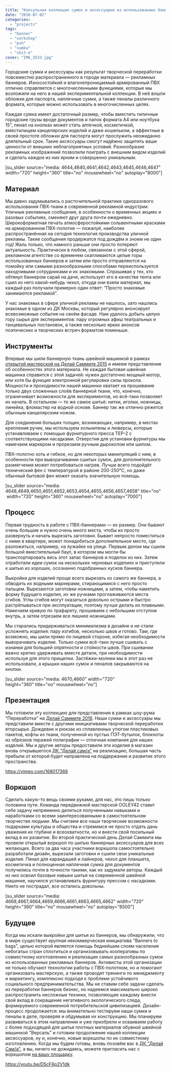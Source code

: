 ```yaml
---
title: "Капсульная коллекция сумок и аксессуаров из использованных баннеров"
date: "2016-07-02"
categories:
  - "projects"
tags:
  - "banner"
  - "vorkshop"
  - "pvh"
  - "sumka"
  - "shit-e"
cover: "IMG_3533.jpg"
---
```


Городские сумки и аксессуары как результат творческой переработки повсеместно распространенного в городе материала — рекламных баннеров. Износостойкий и влагонепроницаемый армированный ПВХ отлично справляется с многочисленными функциями, которые мы возложили на него в нашей экспериментальной коллекции. В неё вошли обложки для паспорта, наплечные сумки, а также пеналы различного формата, которые можно использовать в многочисленных целях.

Каждая сумка имеет достаточный размер, чтобы вместить типичные городские грузы вроде документов и папок формата А4 или ноутбука 15", пенал на кнопках может стать аптечкой, косметичкой, вместилищем канцелярских изделий и даже кошельком, а эффектные в своей простоте обложки для паспорта могут прослужить неожиданно длительный срок. Такие аксессуары смогут надёжно защитить ваши ценности от внешних неблагоприятных условий. Разнообразие рекламных изображений позволили поиграть с внешним видом изделий и сделать каждое из них ярким и совершенно уникальным.

\[su_slider source="media: 4644,4640,4641,4642,4643,4645,4646,4647" width="720" height="360" title="no" mousewheel="no" autoplay="8000"\]

## Материал

Мы давно задумывались о расточительной практике одноразового использования ПВХ-ткани в современной рекламной индустрии. Уличные рекламные сообщения, в особенности о временных акциях и разовых событиях, сменяют друг друга почти ежедневно. Широкоформатная печать атмосферостойкими сольвентными красками на армированном ПВХ-полотне — пожалуй, наиболее распространённая на сегодня технология производства уличной рекламы. Такие сообщения продержатся под дождём и зноем не один год! Жаль только, что намного раньше они просто потеряют актуальность. Практически в любом, связанном с этой сферой, рекламном агентстве со временем скапливаются целые горы использованных баннеров и затем или просто отправляются на помойку или самыми разнообразными способами переиспользуется находчивыми сотрудниками и их знакомыми. Спрашивая у тех, кто обтянул баннером сарай на даче, использует его в качестве тента или сшил из него какой-нибудь чехол, откуда они взяли материал, мы каждый раз получали примерно один ответ: "Просто знакомые занимаются рекламой".

У нас знакомых в сфере уличной рекламы не нашлось, зато нашлись знакомые в одном из ДК Москвы, который регулярно анонсирует всевозможные события на своём фасаде. Нам удалось добыть целую гору сырья для экспериментов: пару огромных афиш театральных и танцевальных постановок, а также несколько ярких анонсов поэтических и творческих встреч форматом поменьше.

## Инструменты

Впервые мы шили баннерную ткань швейной машинкой в рамках [открытой мастерской на Делай Саммите 2015](http://ooley.ru/otkrytaya-masterskaya-ooley42-na-delaj-sammite-2015/) и имеем представление об особенностях этого материала. Не каждая бытовая швейная машинка справится с этой задачей: нужен достаточно мощный мотор, или хотя бы функция электронной регулировки силы прокола. Мощности и проходимости нашей машинки хватает на прошивание только двух сложенных слоёв баннерной ткани, что, конечно, ограничивает возможности для экспериментов, но всё-таки позволяет их начать. В остальном — то же самое шитьё: нитки, иголки, ножницы, линейка, фломастер на водной основе. Баннер так же отлично режется обычным канцелярским ножом.

Для соединения больших толщин, возникающих, например, в местах крепления ручек, мы используем хольнитены и люверсы, которые устанавливаем с помощью фурнитурного пресса ТЕР-2 с соответствующими насадками. Отверстия для установки фурнитуры мы намечаем маркером и прорезаем ручным дыроколом или шилом.

ПВХ-полотно хоть и гибкое, но для некоторых манипуляций с ним, в особенности при выворачивании сшитых сумок, для дополнительного размягчения может потребоваться нагрев. Лучше всего подойдёт технический фен с температурой в районе 200-250°C, но даже обычный бытовой фен может оказать значительную помощь.

\[su_slider source="media: 4648,4649,4650,4651,4652,4653,4654,4655,4656,4657,4658" title="no"  width="720" height="360" mousewheel="no" autoplay="7000"\]

## Процесс

Первая трудность в работе с ПВХ-баннерами — их размер. Они бывают очень большие и нужно очень много места, чтобы их просто развернуть и начать вырезать заготовки. Бывает непросто поместиться с ними в квартире, может понадобиться дополнительное место, где разложиться, например, на лужайке на улице. Первым делом мы сшили большой вместительный баул, в котором мы могли бы транспортировать весь этот запас баннеров и поделок из них. Затем отработали идеи сумок на нескольких черновых изделиях и приступили к шитью из хороших, осознанно подобранных кусков баннера.

Выкройки для изделий проще всего вырезать из самого же баннера, а обводить их водными маркерами, стирающимися с него просто пальцем. Вырезаются заготовки ножницами, а затем, чтобы наметить форму будущего изделия, их же ручками проглаживаются места сгибов. Углы сгибов могут оказаться довольно острыми и быстро растрёпываться при эксплуатации, поэтому лучше делать их плавными. Намечаем кривую по трафарету, прошиваем с небольшим отступом внутрь, а затем отрезаем все лишнее ножницами.

Мы старались придерживаться минимализма в дизайне и не стали усложнять изделия: пару изгибов, несколько швов и готово. Там, где возможно, мы шили прямо по лицевой стороне, избегая необходимости выворачивать изделие. Только сумки всё-таки лучше сшивать с изнанки для большей опрятности и стойкости швов. При сшивании важно крепко удерживать вместе детали, при необходимости используя для этого прищепки. Застёжки-молнии мы в этот раз не использовали, а крышки наших сумок и пеналов закрываются на кнопки.

\[su_slider source="media: 4670,4660" width="720" height="360" title="no" mousewheel="no"\]

## Презентация

Мы готовили эту коллекцию для представления в рамках шоу-рума "Переработка" на [Делай Саммите 2016](http://ooley.ru/events/delaj-sammit-vi-otkrytie-dk-delaj-sam/). Наши сумки и аксессуары мы представили вместе с другими инициативами творческой переработки вторсырья. Дождевик и рюкзак из сплавленных утюгом пластиковых пакетов, кофты из ткани, полученной из пустых ПЭТ-бутылок, блокноты из обрезков тиражей полиграфии — отличная компания для наших изделий. Мы и другие авторы предоставили эти изделия в магазин вновь открывшегося [ДК "Делай сам/а"](http://ooley.ru/places/dom-kultury-delaj-sam-a/) на реализацию, большая часть прибыли от которой будет направлена на поддержание и развитие этого пространства.

https://vimeo.com/168017366

## Воркшоп

Сделать какую-то вещь своими руками, для нас, это лишь только половина пути. Команда передвижной мастерской OOLEY42 ставит себе задачу непременно делиться полученными навыками и наработками со всеми заинтересованными в самостоятельном творчестве людьми. Мы считаем все наши творческие возможности подарками культуры и общества и стремимся не просто отдать дань уважения их глубине и всеохватности, но и внести свой посильный вклад в их развитие. Во второй практический день Делай Саммита мы провели открытый воркшоп по шитью баннерных аксессуаров для всех желающих. Всего за два часа участники воркшопа самостоятельно разработали дизайн, вырезали заготовки и сшили свои уникальные изделия. Пенал для карандашей и лайнеров, чехол для планшета, косметичка и полноценная наплечная сумка для документов получились почти в точности такими, как их задумали авторы. Каждый из них освоил базовые навыки шитья на современной швейной машинке, научился устанавливать фурнитуру прессом с насадками. Никто не пострадал, все остались довольны.

\[su_slider source="media: 4668,4667,4664,4669,4666,4661,4663,4665,4662" width="720" height="360" title="no" mousewheel="no" autoplay="8500"\]

## Будущее

Когда мы искали выкройки для шитья из баннеров, мы обнаружили, что в мире существует крупная некоммерческая инициатива "Banners to bags", целью которой является помощь беднейшим слоям населения небогатых стран сплотиться и организовывать кооперативы по совместному изготовлению и реализации самых разнообразных сумок из использованных рекламных баннеров. Активисты этой организации не только обучают технологии работы с ПВХ-полотном, но и помогают организовать мастерскую, а также проводят тренинги по менеджменту и маркетингу, комплексно подходя к проблеме устойчивого социального предпринимательства. Мы не ставим себе задачи сделать из переработки баннеров бизнес, но надеемся максимально широко распространить несложные техники, позволяющие каждому внести свой вклад в сокращение негативного экологического следа, формируемого современной потребительской цивилизацией. Дизайн-процесс продолжается: мы внимательно тестируем наши сумки и пеналы в деле, проверяя и обдумывая их конструкцию. Мы планируем развиваться в этом направлении и уже приобрели и осваиваем работу с более подходящей для шитья плотных материалов обувной швейной машинкой "Версаль" и готовим продолжение нашей коллекции аксессуаров, ну и, конечно, новые воркшопы по их совместному изготовлению. Когда мы будем готовы, вновь позовём вас в [ДК "Делай Сам/а"](http://ooley.ru/places/dom-kultury-delaj-sam-a/), а вы, ничего не дожидаясь, можете пригласить нас с воркшопом [на вашу площадку](http://ooley.ru/my-places/).

https://youtu.be/D5cF6p2V1dk
